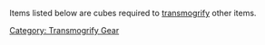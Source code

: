 Items listed below are cubes required to
[transmogrify](transmogrify "wikilink") other items.

[Category: Transmogrify Gear](Category:_Transmogrify_Gear "wikilink")
